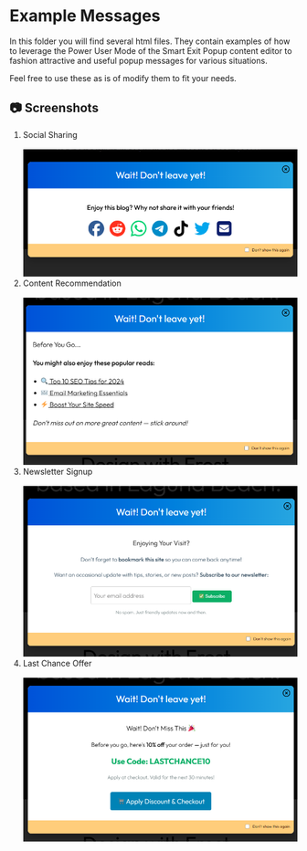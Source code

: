 # Example Messages

In this folder you will find several html files.  They contain examples of how to leverage the Power User Mode of the Smart Exit Popup content editor to fashion attractive and useful popup messages for various situations.  

Feel free to use these as is of modify them to fit your needs.

## 📷 Screenshots

1. Social Sharing  
   <br/><img src="screenshots/social_sharing.png" alt="Social Sharing" width="600" />
2. Content Recommendation  
   <br/><img src="screenshots/recommendation.png" alt="Content Recommendation" width="600" />
3. Newsletter Signup  
   <br/><img src="screenshots/newsletter.png" alt="Newsletter Signup" width="600" />
4. Last Chance Offer  
   <br/><img src="screenshots/last_chance.png" alt="Last Chance Offer" width="600" />